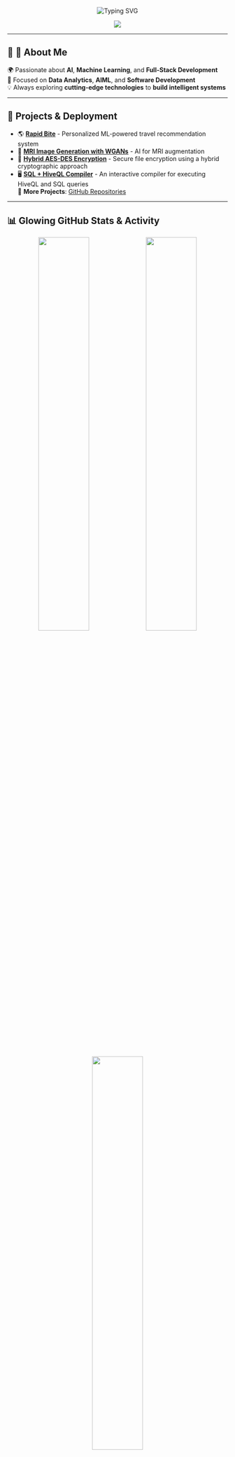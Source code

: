 <!-- Animated Gradient Background - Fixed -->
<p align="center">
  <img src="https://readme-typing-svg.demolab.com?font=Fira+Code&weight=600&size=30&pause=1000&color=FFD700&center=true&vCenter=true&width=1000&lines=Hey+There!+👋+Welcome+to+My+GitHub+Universe;AI+Enthusiast+🚀+|+ML+Practitioner+|+Full-Stack+Dev;Building+Smart+and+Intelligent+Systems;Lifelong+Learner+and+Tech+Explorer+🌍;Let's+Innovate+Together!+🔥" alt="Typing SVG" />
</p>


<!-- Fixed & Vibrant Header -->
<p align="center">
  <img src="https://capsule-render.vercel.app/api?type=waving&color=FF0080,8000FF,39FF14&height=250&section=header&text=🚀%20Amanulla%20Kesaratti!%20🚀&fontSize=45&fontColor=FFFFFF&animation=fadeIn&fontAlignY=40" />
</p>


---

## 🎨 **🌟 About Me**
🌍 Passionate about **AI**, **Machine Learning**, and **Full-Stack Development**  
🚀 Focused on **Data Analytics**, **AIML**, and **Software Development**  
💡 Always exploring **cutting-edge technologies** to **build intelligent systems**  

---

## 🚀 **Projects & Deployment**
- 🌎 **[Rapid Bite](https://github.com/amandk1991/Rapid-Bite)** - Personalized ML-powered travel recommendation system  
- 🧠 **[MRI Image Generation with WGANs](https://github.com/amandk1991/Brain-MRI-Augmentation-Using-GAN)** - AI for MRI augmentation  
- 🔐 **[Hybrid AES-DES Encryption](https://github.com/amandk1991/HYBRID-AES-DES-ENCRYPTION)** - Secure file encryption using a hybrid cryptographic approach
- 🖥️ **[SQL + HiveQL Compiler](https://bucolic-pegasus-7f35fb.netlify.app/)** - An interactive compiler for executing HiveQL and SQL queries  
🔗 **More Projects**: [GitHub Repositories](https://github.com/amandk1991?tab=repositories)


---
## 📊 **Glowing GitHub Stats & Activity**

<!-- GitHub Stats -->
<p align="center">
  <!-- GitHub Stats Card -->
  <img src="https://github-readme-stats.vercel.app/api?username=amandk1991&show_icons=true&theme=radical&hide_border=true&bg_color=000000&text_color=ffffff&title_color=FFD700&icon_color=FFDD00" width="48%" />
  
  <!-- GitHub Streak Stats -->
  <img src="https://streak-stats.demolab.com?user=amandk1991&theme=radical&hide_border=true&background=000000&ring=FFD700&fire=FFDD00&currStreakLabel=39FF14" width="48%" />

  <!-- Most Used Languages -->
  <img src="https://github-readme-stats.vercel.app/api/top-langs/?username=amandk1991&langs_count=8&layout=compact&theme=radical&hide_border=true&bg_color=000000&title_color=FFD700&text_color=FFFFFF" width="48%" />
</p>



---

## 🎭 **Activity Graph**
<p align="center">
  <img src="https://github-readme-activity-graph.vercel.app/graph?username=amandk1991&theme=react-dark&bg_color=000000&color=FFD700&line=FF00FF&point=39FF14&area=true&hide_border=true" width="100%" />
</p>

---


## 🎨 **🔗 Reach Out & Connect**
<p align="center">
  <a href="mailto:aman.at.job.02@gmail.com"><img src="https://img.shields.io/badge/Gmail-D14836?style=for-the-badge&logo=gmail&logoColor=white"></a>
  <a href="https://www.linkedin.com/in/amanulla-kesaratti-a4148923a/"><img src="https://img.shields.io/badge/LinkedIn-0077B5?style=for-the-badge&logo=linkedin&logoColor=white"></a>
</p>
